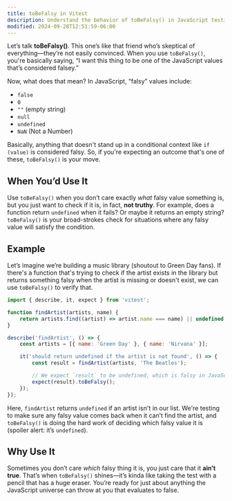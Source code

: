 ```yaml
---
title: toBeFalsy in Vitest
description: Understand the behavior of toBeFalsy() in JavaScript testing.
modified: 2024-09-28T12:51:59-06:00
---
```


Let’s talk **toBeFalsy()**. This one’s like that friend who’s skeptical of everything—they’re not easily convinced. When you use `toBeFalsy()`, you're basically saying, “I want this thing to be one of the JavaScript values that’s considered falsey.”

Now, what does that mean? In JavaScript, “falsy” values include:

- `false`
- `0`
- `""` (empty string)
- `null`
- `undefined`
- `NaN` (Not a Number)

Basically, anything that doesn't stand up in a conditional context like `if (value)` is considered falsy. So, if you're expecting an outcome that's one of these, `toBeFalsy()` is your move.

## When You’d Use It

Use `toBeFalsy()` when you don’t care exactly *what* falsy value something is, but you just want to check if it is, in fact, **not truthy**. For example, does a function return `undefined` when it fails? Or maybe it returns an empty string? `toBeFalsy()` is your broad-strokes check for situations where any falsy value will satisfy the condition.

## Example

Let’s imagine we’re building a music library (shoutout to Green Day fans). If there's a function that's trying to check if the artist exists in the library but returns something falsy when the artist is missing or doesn't exist, we can use `toBeFalsy()` to verify that.

```javascript
import { describe, it, expect } from 'vitest';

function findArtist(artists, name) {
	return artists.find((artist) => artist.name === name) || undefined;
}

describe('findArtist', () => {
	const artists = [{ name: 'Green Day' }, { name: 'Nirvana' }];

	it('should return undefined if the artist is not found', () => {
		const result = findArtist(artists, 'The Beatles');

		// We expect `result` to be undefined, which is falsy in JavaScript
		expect(result).toBeFalsy();
	});
});
```

Here, `findArtist` returns `undefined` if an artist isn't in our list. We're testing to make sure any falsy value comes back when it can’t find the artist, and `toBeFalsy()` is doing the hard work of deciding which falsy value it is (spoiler alert: it’s `undefined`).

## Why Use It

Sometimes you don’t care *which* falsy thing it is, you just care that it **ain’t true**. That’s when `toBeFalsy()` shines—it’s kinda like taking the test with a pencil that has a huge eraser. You’re ready for just about anything the JavaScript universe can throw at you that evaluates to false.
